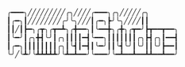 <!---
JDNorman/JDNorman is a ✨ special ✨ repository because its `README.md` (this file) appears on your GitHub profile.
You can click the Preview link to take a look at your changes.
--->
╭━━━╮╱╱╱╱╱╱╱╱╱╭╮╱╱╱╱╭━━━╮╭╮╱╱╱╱╱╭╮ ┃╭━╮┃╱╱╱╱╱╱╱╱╭╯╰╮╱╱╱┃╭━╮┣╯╰╮╱╱╱╱┃┃ ┃┃╱┃┣━╮╭┳╮╭┳━┻╮╭╋━━╮┃╰━━╋╮╭╋╮╭┳━╯┣┳━━┳━━╮ ┃╰━╯┃╭╮╋┫╰╯┃╭╮┃┃┃┃━┫╰━━╮┃┃┃┃┃┃┃╭╮┣┫╭╮┃━━┫ ┃╭━╮┃┃┃┃┃┃┃┃╭╮┃╰┫┃━┫┃╰━╯┃┃╰┫╰╯┃╰╯┃┃╰╯┣━━┃ ╰╯╱╰┻╯╰┻┻┻┻┻╯╰┻━┻━━╯╰━━━╯╰━┻━━┻━━┻┻━━┻━━╯
